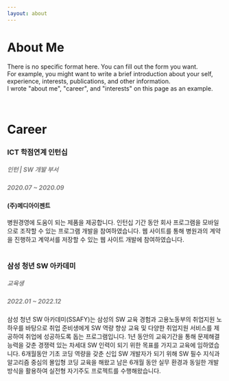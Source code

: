 ```yaml
---
layout: about 
---
```


# About Me
There is no specific format here. You can fill out the form you want.  
For example, you might want to write a brief introduction about your self, experience, interests, publications, and other information.  
I wrote "about me", "career", and "interests" on this page as an example.  

<br/>

# Career
### ICT 학점연계 인턴십
##### <span style="color:gray"> 인턴 | SW 개발 부서 </span>
##### <span style="color:gray"> 2020.07 ~ 2020.09 </span>
  #### (주)메디아이젠트
  
  병원경영에 도움이 되는 제품을 제공합니다. 
  인턴십 기간 동안 회사 프로그램을 모바일으로 조작할 수 있는 프로그램 개발을 참여하였습니다.
  웹 사이트를 통해 병원과의 계약을 진행하고 계약서를 저장할 수 있는 웹 사이트 개발에 참여하였습니다.
#

### 삼성 청년 SW 아카데미
##### <span style="color:gray"> 교육생 </span>
##### <span style="color:gray"> 2022.01 ~ 2022.12 </span>

  삼성 청년 SW 아카데미(SSAFY)는 삼성의 SW 교육 경험과 고용노동부의 취업지원 노하우를 바탕으로 
  취업 준비생에게 SW 역량 향상 교육 및 다양한 취업지원 서비스를 제공하여 취업에 성공하도록 돕는 프로그램입니다.
  1년 동안의 교육기간을 통해 문제해결능력을 갖춘 경쟁력 있는 차세대 SW 인력이 되기 위한 목표를 가지고 교육에 임하였습니다.
  6개월동안 기초 코딩 역량을 갖춘 신입 SW 개발자가 되기 위해 SW 필수 지식과 알고리즘 중심의 몰입형 코딩 교육을 해왔고 
  남은 6개월 동안 실무 환경과 동일한 개발방식을 활용하여 실전형 자기주도 프로젝트를 수행해왔습니다.

<br/>
